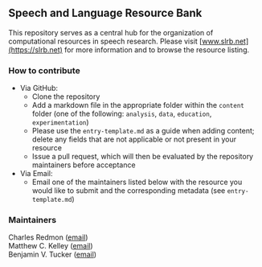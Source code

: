 ## Speech and Language Resource Bank

This repository serves as a central hub for the organization of computational resources in speech research. Please visit [www.slrb.net](https://slrb.net) for more information and to browse the resource listing. 

### How to contribute

- Via GitHub:
  - Clone the repository
  - Add a markdown file in the appropriate folder within the `content` folder (one of the following: `analysis`, `data`, `education`, `experimentation`)
  - Please use the `entry-template.md` as a guide when adding content; delete any fields that are not applicable or not present in your resource
  - Issue a pull request, which will then be evaluated by the repository maintainers before acceptance
- Via Email:
  - Email one of the maintainers listed below with the resource you would like to submit and the corresponding metadata (see `entry-template.md`)


### Maintainers
Charles Redmon ([email](mailto:redmonc@gmail.com))  
Matthew C. Kelley ([email](mailto:matthew.c.kelley@ualberta.ca))  
Benjamin V. Tucker ([email](mailto:benjamin.tucker@ualberta.ca))
